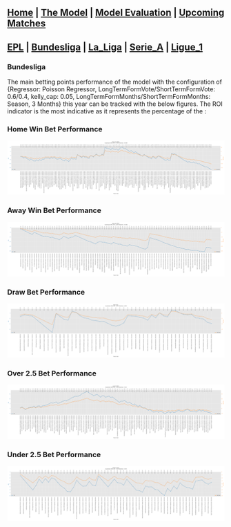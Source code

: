 ## [Home](https://nickpadd.github.io/EFLP.github.io/Home/ "EuropeanFootballLeaguePredictor Home page") | [The Model](https://nickpadd.github.io/EFLP.github.io/Model/ "Learn more about the model") | [Model Evaluation](https://nickpadd.github.io/EFLP.github.io/Evaluation/leagues/EPL "Past season performance of the model") | [Upcoming Matches](https://nickpadd.github.io/EFLP.github.io/Upcoming/leagues/EPL/ "The predictions of the upcoming matches") 

## [EPL](https://nickpadd.github.io/EFLP.github.io/Evaluation/leagues/EPL/ "Predictions for EPL") | [Bundesliga](https://nickpadd.github.io/EFLP.github.io/Evaluation/leagues/Bundesliga/ "Predictions for Bundesliga") | [La_Liga](https://nickpadd.github.io/EFLP.github.io/Evaluation/leagues/La_Liga/ "Predictions for La_Liga") | [Serie_A](https://nickpadd.github.io/EFLP.github.io/Evaluation/leagues/Serie_A/ "Predictions for Serie_A") | [Ligue_1](https://nickpadd.github.io/EFLP.github.io/Evaluation/leagues/Ligue_1/ "Predictions for Ligue_1")

### Bundesliga 

The main betting points performance of the model with the configuration of {Regressor: Poisson Regressor, LongTermFormVote/ShortTermFormVote: 0.6/0.4, kelly_cap: 0.05, LongTermFormMonths/ShortTermFormMonths: Season, 3 Months} this year can be tracked with the below figures. The ROI indicator is the most indicative as it represents the percentage of the :

### Home Win Bet Performance
[![Home Win Bet Performance](home_win_figure.png)](home_win_figure.png)

### Away Win Bet Performance
[![Away Win Bet Performance](away_win_figure.png)](away_win_figure.png)

### Draw Bet Performance
[![Draw Bet Performance](draw_figure.png)](draw_figure.png)

### Over 2.5 Bet Performance
[![Over 2.5 Bet Performance](over2.5_figure.png)](over2.5_figure.png)

### Under 2.5 Bet Performance
[![Under 2.5 Bet Performance](under2.5_figure.png)](under2.5_figure.png)